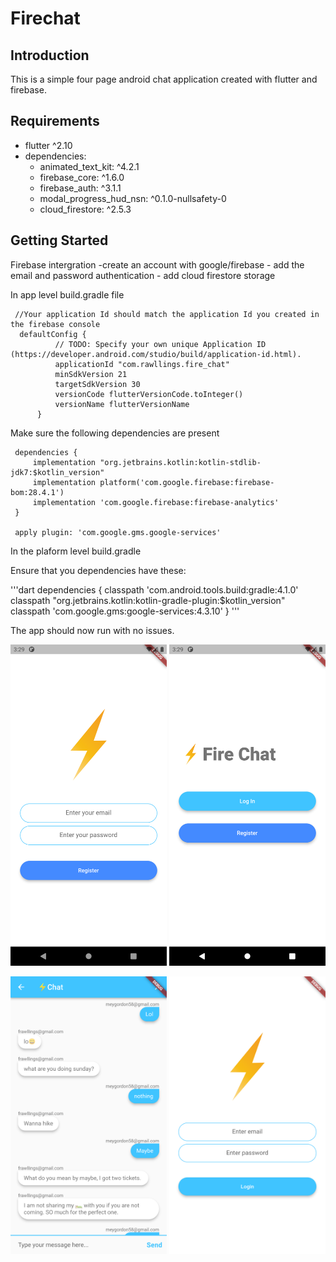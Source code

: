 # Firechat  

## Introduction
This is a simple four page android chat application created with flutter and firebase. 

## Requirements
  - flutter ^2.10
  - dependencies:
    - animated_text_kit: ^4.2.1
    - firebase_core: ^1.6.0
    - firebase_auth: ^3.1.1
    - modal_progress_hud_nsn: ^0.1.0-nullsafety-0
    - cloud_firestore: ^2.5.3

## Getting Started


 Firebase intergration
 -create an account with google/firebase
    - add the email and password authentication
    - add cloud firestore storage
 
 
 In app level build.gradle file

     
     //Your application Id should match the application Id you created in the firebase console
      defaultConfig {
              // TODO: Specify your own unique Application ID (https://developer.android.com/studio/build/application-id.html).
              applicationId "com.rawllings.fire_chat"
              minSdkVersion 21
              targetSdkVersion 30
              versionCode flutterVersionCode.toInteger()
              versionName flutterVersionName
          }
 
 Make sure the following dependencies are present
 
     dependencies {
         implementation "org.jetbrains.kotlin:kotlin-stdlib-jdk7:$kotlin_version"
         implementation platform('com.google.firebase:firebase-bom:28.4.1')
         implementation 'com.google.firebase:firebase-analytics'
     }
     
     apply plugin: 'com.google.gms.google-services'
     
 
 In the plaform level build.gradle
 
 Ensure that you dependencies have these:
 
 '''dart
  dependencies {
         classpath 'com.android.tools.build:gradle:4.1.0'
         classpath "org.jetbrains.kotlin:kotlin-gradle-plugin:$kotlin_version"
         classpath 'com.google.gms:google-services:4.3.10'
     }
 '''
 
 
 The app should now run with no issues.
 
[<img src="shots/1.png" width="250"/>](screenshot)
[<img src="shots/2.png" width="250"/>](screenshot)

[<img src="shots/3.png" width="250"/>](screenshot)
[<img src="shots/4.png" width="250"/>](screenshot)


